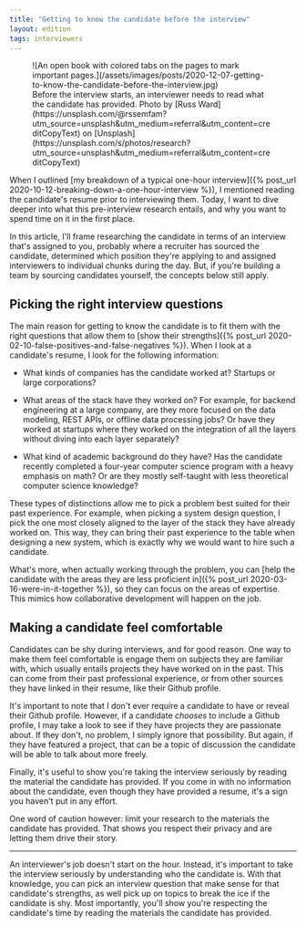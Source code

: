 ```yaml
---
title: "Getting to know the candidate before the interview"
layout: edition
tags: interviewers
---
```


<figure id="cover-img" markdown="1">
![An open book with colored tabs on the pages to mark important pages.](/assets/images/posts/2020-12-07-getting-to-know-the-candidate-before-the-interview.jpg)
<figcaption markdown="1">Before the interview starts, an interviewer needs to read what the candidate has provided. Photo by [Russ Ward](https://unsplash.com/@rssemfam?utm_source=unsplash&utm_medium=referral&utm_content=creditCopyText) on [Unsplash](https://unsplash.com/s/photos/research?utm_source=unsplash&utm_medium=referral&utm_content=creditCopyText)
</figcaption>
</figure>

When I outlined [my breakdown of a typical one-hour interview]({% post_url 2020-10-12-breaking-down-a-one-hour-interview %}), I mentioned reading the candidate's resume prior to interviewing them. Today, I want to dive deeper into what this pre-interview research entails, and why you want to spend time on it in the first place.

In this article, I'll frame researching the candidate in terms of an interview that's assigned to you, probably where a recruiter has sourced the candidate, determined which position they're applying to and assigned interviewers to individual chunks during the day. But, if you're building a team by sourcing candidates yourself, the concepts below still apply.

## Picking the right interview questions

The main reason for getting to know the candidate is to fit them with the right questions that allow them to [show their strengths]({% post_url 2020-02-10-false-positives-and-false-negatives %}). When I look at a candidate's resume, I look for the following information:

- What kinds of companies has the candidate worked at? Startups or large corporations?

- What areas of the stack have they worked on? For example, for backend engineering at a large company, are they more focused on the data modeling, REST APIs, or offline data processing jobs? Or have they worked at startups where they worked on the integration of all the layers without diving into each layer separately?

- What kind of academic background do they have? Has the candidate recently completed a four-year computer science program with a heavy emphasis on math? Or are they mostly self-taught with less theoretical computer science knowledge?

These types of distinctions allow me to pick a problem best suited for their past experience. For example, when picking a system design question, I pick the one most closely aligned to the layer of the stack they have already worked on. This way, they can bring their past experience to the table when designing a new system, which is exactly why we would want to hire such a candidate.

What's more, when actually working through the problem, you can [help the candidate with the areas they are less proficient in]({% post_url 2020-03-16-were-in-it-together %}), so they can focus on the areas of expertise. This mimics how collaborative development will happen on the job.

## Making a candidate feel comfortable

Candidates can be shy during interviews, and for good reason. One way to make them feel comfortable is engage them on subjects they are familiar with, which usually entails projects they have worked on in the past. This can come from their past professional experience, or from other sources they have linked in their resume, like their Github profile.

It's important to note that I don't ever require a candidate to have or reveal their Github profile. However, if a candidate _chooses_ to include a Github profile, I may take a look to see if they have projects they are passionate about. If they don't, no problem, I simply ignore that possibility. But again, if they have featured a project, that can be a topic of discussion the candidate will be able to talk about more freely.

Finally, it's useful to show you're taking the interview seriously by reading the material the candidate has provided. If you come in with no information about the candidate, even though they have provided a resume, it's a sign you haven't put in any effort.

One word of caution however: limit your research to the materials the candidate has provided. That shows you respect their privacy and are letting them drive their story.

---

An interviewer's job doesn't start on the hour. Instead, it's important to take the interview seriously by understanding who the candidate is. With that knowledge, you can pick an interview question that make sense for that candidate's strengths, as well pick up on topics to break the ice if the candidate is shy. Most importantly, you'll show you're respecting the candidate's time by reading the materials the candidate has provided.
